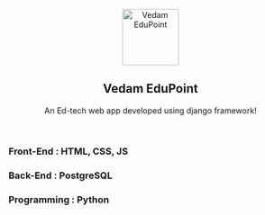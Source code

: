 <p align="center">
    <img width="100px"
        src="https://d1307y6zf828wb.cloudfront.net/static/img/logo/logo.png" 
        align="center" alt="Vedam EduPoint" />
    <h2 align="center">Vedam EduPoint</h2>
    <p align="center">An Ed-tech web app developed using django framework!</p>
</p>

<br />

### Front-End 		:	HTML, CSS, JS
### Back-End 		: 	PostgreSQL
### Programming 	: 	Python
